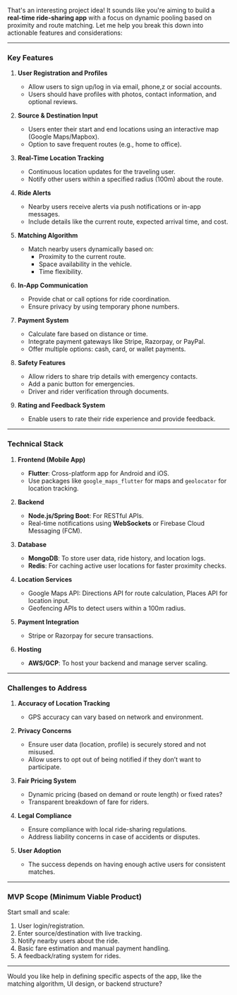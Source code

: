 That's an interesting project idea! It sounds like you're aiming to build a **real-time ride-sharing app** with a focus on dynamic pooling based on proximity and route matching. Let me help you break this down into actionable features and considerations:

---

### Key Features

1. **User Registration and Profiles**  
   - Allow users to sign up/log in via email, phone,z or social accounts.  
   - Users should have profiles with photos, contact information, and optional reviews.

2. **Source & Destination Input**  
   - Users enter their start and end locations using an interactive map (Google Maps/Mapbox).  
   - Option to save frequent routes (e.g., home to office).

3. **Real-Time Location Tracking**  
   - Continuous location updates for the traveling user.  
   - Notify other users within a specified radius (100m) about the route.

4. **Ride Alerts**  
   - Nearby users receive alerts via push notifications or in-app messages.  
   - Include details like the current route, expected arrival time, and cost.

5. **Matching Algorithm**  
   - Match nearby users dynamically based on:  
     - Proximity to the current route.  
     - Space availability in the vehicle.  
     - Time flexibility.

6. **In-App Communication**  
   - Provide chat or call options for ride coordination.  
   - Ensure privacy by using temporary phone numbers.

7. **Payment System**  
   - Calculate fare based on distance or time.  
   - Integrate payment gateways like Stripe, Razorpay, or PayPal.  
   - Offer multiple options: cash, card, or wallet payments.

8. **Safety Features**  
   - Allow riders to share trip details with emergency contacts.  
   - Add a panic button for emergencies.  
   - Driver and rider verification through documents.

9. **Rating and Feedback System**  
   - Enable users to rate their ride experience and provide feedback.

---

### Technical Stack

1. **Frontend (Mobile App)**  
   - **Flutter**: Cross-platform app for Android and iOS.  
   - Use packages like `google_maps_flutter` for maps and `geolocator` for location tracking.

2. **Backend**  
   - **Node.js/Spring Boot**: For RESTful APIs.  
   - Real-time notifications using **WebSockets** or Firebase Cloud Messaging (FCM).

3. **Database**  
   - **MongoDB**: To store user data, ride history, and location logs.  
   - **Redis**: For caching active user locations for faster proximity checks.

4. **Location Services**  
   - Google Maps API: Directions API for route calculation, Places API for location input.  
   - Geofencing APIs to detect users within a 100m radius.

5. **Payment Integration**  
   - Stripe or Razorpay for secure transactions.  

6. **Hosting**  
   - **AWS/GCP**: To host your backend and manage server scaling.  

---

### Challenges to Address

1. **Accuracy of Location Tracking**  
   - GPS accuracy can vary based on network and environment.

2. **Privacy Concerns**  
   - Ensure user data (location, profile) is securely stored and not misused.  
   - Allow users to opt out of being notified if they don’t want to participate.

3. **Fair Pricing System**  
   - Dynamic pricing (based on demand or route length) or fixed rates?  
   - Transparent breakdown of fare for riders.

4. **Legal Compliance**  
   - Ensure compliance with local ride-sharing regulations.  
   - Address liability concerns in case of accidents or disputes.

5. **User Adoption**  
   - The success depends on having enough active users for consistent matches.

---

### MVP Scope (Minimum Viable Product)
Start small and scale:
1. User login/registration.
2. Enter source/destination with live tracking.
3. Notify nearby users about the ride.
4. Basic fare estimation and manual payment handling.
5. A feedback/rating system for rides.

---

Would you like help in defining specific aspects of the app, like the matching algorithm, UI design, or backend structure?
